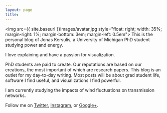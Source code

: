 ```yaml
---
layout: page
title: 
---
```

<img src={{ site.baseurl }}images/avatar.jpg style="float: right; width: 35%; margin-right: 1%; margin-bottom: 3em; margin-left: 0.5em">
This is the personal blog of Jonas Kersulis, a University of Michigan PhD student studying power and energy.

I love explaining and have a passion for visualization.

PhD students are paid to create. Our reputations are based on our creations, the most important of which are research papers. This blog is an outlet for my day-to-day writing. Most posts will be about grad student life, software I find useful, and visualizations I find powerful.

I am currently studying the impacts of wind fluctuations on transmission networks.

Follow me on [Twitter](https://twitter.com/TonyKersulis), [Instagram](https://instagram.com/jkersulis/), or [Google+](https://plus.google.com/+jonaskersulis).